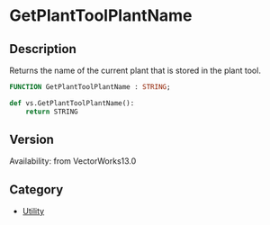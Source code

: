 # GetPlantToolPlantName

## Description
Returns the name of the current plant that is stored in the plant tool.

```pascal
FUNCTION GetPlantToolPlantName : STRING;
```

```python
def vs.GetPlantToolPlantName():
    return STRING
```

## Version
Availability: from VectorWorks13.0

## Category
* [Utility](../Categories/Utility.md)

